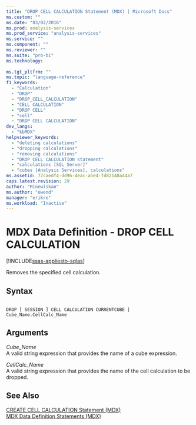 ```yaml
---
title: "DROP CELL CALCULATION Statement (MDX) | Microsoft Docs"
ms.custom: ""
ms.date: "03/02/2016"
ms.prod: analysis-services
ms.prod_service: "analysis-services"
ms.service: ""
ms.component: ""
ms.reviewer: ""
ms.suite: "pro-bi"
ms.technology: 
  
ms.tgt_pltfrm: ""
ms.topic: "language-reference"
f1_keywords: 
  - "Calculation"
  - "DROP"
  - "DROP_CELL_CALCULATION"
  - "CELL CALCULATION"
  - "DROP CELL"
  - "cell"
  - "DROP CELL CALCULATION"
dev_langs: 
  - "kbMDX"
helpviewer_keywords: 
  - "deleting calculations"
  - "dropping calculations"
  - "removing calculations"
  - "DROP CELL CALCULATION statement"
  - "calculations [SQL Server]"
  - "cubes [Analysis Services], calculations"
ms.assetid: 77caedf4-dd96-4eac-a5e4-fd82148a44a7
caps.latest.revision: 29
author: "Minewiskan"
ms.author: "owend"
manager: "erikre"
ms.workload: "Inactive"
---
```

# MDX Data Definition - DROP CELL CALCULATION
[!INCLUDE[ssas-appliesto-sqlas](../includes/ssas-appliesto-sqlas.md)]

  Removes the specified cell calculation.  
  
## Syntax  
  
```  
  
DROP [ SESSION ] CELL CALCULATION CURRENTCUBE | Cube_Name.CellCalc_Name  
```  
  
## Arguments  
 *Cube_Name*  
 A valid string expression that provides the name of a cube expression.  
  
 *CellCalc_Name*  
 A valid string expression that provides the name of the cell calculation to be dropped.  
  
## See Also  
 [CREATE CELL CALCULATION Statement &#40;MDX&#41;](../mdx/mdx-data-definition-create-cell-calculation.md)   
 [MDX Data Definition Statements &#40;MDX&#41;](../mdx/mdx-data-definition-statements-mdx.md)  
  
  
